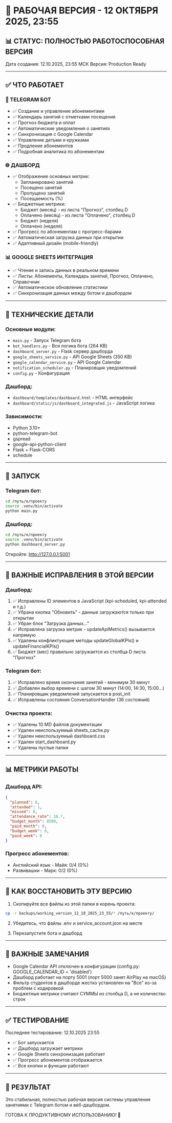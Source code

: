 # 🎯 РАБОЧАЯ ВЕРСИЯ - 12 ОКТЯБРЯ 2025, 23:55

## 📊 СТАТУС: ПОЛНОСТЬЮ РАБОТОСПОСОБНАЯ ВЕРСИЯ

Дата создания: 12.10.2025, 23:55 МСК
Версия: Production Ready

---

## ✅ ЧТО РАБОТАЕТ

### 🤖 TELEGRAM БОТ
- ✅ Создание и управление абонементами
- ✅ Календарь занятий с отметками посещения
- ✅ Прогноз бюджета и оплат
- ✅ Автоматические уведомления о занятиях
- ✅ Синхронизация с Google Calendar
- ✅ Управление детьми и кружками
- ✅ Продление абонементов
- ✅ Подробная аналитика по абонементам

### 🌐 ДАШБОРД
- ✅ Отображение основных метрик:
  - Запланировано занятий
  - Посещено занятий
  - Пропущено занятий
  - Посещаемость (%)
- ✅ Бюджетные метрики:
  - Бюджет (месяц) - из листа "Прогноз", столбец D
  - Оплачено (месяц) - из листа "Оплачено", столбец D
  - Бюджет (неделя)
  - Оплачено (неделя)
- ✅ Прогресс по абонементам с прогресс-барами
- ✅ Автоматическая загрузка данных при открытии
- ✅ Адаптивный дизайн (mobile-friendly)

### 📊 GOOGLE SHEETS ИНТЕГРАЦИЯ
- ✅ Чтение и запись данных в реальном времени
- ✅ Листы: Абонементы, Календарь занятий, Прогноз, Оплачено, Справочник
- ✅ Автоматическое обновление статистики
- ✅ Синхронизация данных между ботом и дашбордом

---

## 🔧 ТЕХНИЧЕСКИЕ ДЕТАЛИ

### Основные модули:
- `main.py` - Запуск Telegram бота
- `bot_handlers.py` - Вся логика бота (264 KB)
- `dashboard_server.py` - Flask сервер дашборда
- `google_sheets_service.py` - API Google Sheets (350 KB)
- `google_calendar_service.py` - API Google Calendar
- `notification_scheduler.py` - Планировщик уведомлений
- `config.py` - Конфигурация

### Дашборд:
- `dashboard/templates/dashboard.html` - HTML интерфейс
- `dashboard/static/js/dashboard_integrated.js` - JavaScript логика

### Зависимости:
- Python 3.10+
- python-telegram-bot
- gspread
- google-api-python-client
- Flask + Flask-CORS
- schedule

---

## 🚀 ЗАПУСК

### Telegram бот:
```bash
cd /путь/к/проекту
source .venv/bin/activate
python main.py
```

### Дашборд:
```bash
cd /путь/к/проекту
source .venv/bin/activate
python dashboard_server.py
```
Откройте: http://127.0.0.1:5001

---

## 📝 ВАЖНЫЕ ИСПРАВЛЕНИЯ В ЭТОЙ ВЕРСИИ

### Дашборд:
1. ✅ Исправлены ID элементов в JavaScript (kpi-scheduled, kpi-attended и т.д.)
2. ✅ Убрана кнопка "Обновить" - данные загружаются только при открытии
3. ✅ Убран блок "Загрузка данных..."
4. ✅ Исправлена загрузка метрик - updateApiMetrics() вызывается напрямую
5. ✅ Удалены конфликтующие методы updateGlobalKPIs() и updateFinancialKPIs()
6. ✅ Бюджет (мес) правильно загружается из столбца D листа "Прогноз"

### Telegram бот:
1. ✅ Исправлено время окончания занятий - минимум 30 минут
2. ✅ Добавлен выбор времени с шагом 30 минут (14:00, 14:30, 15:00...)
3. ✅ Планировщик уведомлений запускается в post_init
4. ✅ Исправлены состояния ConversationHandler (36 состояний)

### Очистка проекта:
- ✅ Удалены 10 MD файлов документации
- ✅ Удален неиспользуемый sheets_cache.py
- ✅ Удален неиспользуемый dashboard.css
- ✅ Удален start_dashboard.py
- ✅ Удалены пустые папки

---

## 📊 МЕТРИКИ РАБОТЫ

### Дашборд API:
```json
{
  "planned": 6,
  "attended": 1,
  "missed": 0,
  "attendance_rate": 16.7,
  "budget_month": 8500,
  "paid_month": 0,
  "budget_week": 0,
  "paid_week": 0
}
```

### Прогресс абонементов:
- Английский язык - Майя: 0/4 (0%)
- Развивашки - Марк: 0/2 (0%)

---

## 🔄 КАК ВОССТАНОВИТЬ ЭТУ ВЕРСИЮ

1. Скопируйте все файлы из этой папки в корень проекта:
```bash
cp -r backups/working_version_12_10_2025_23_55/* /путь/к/проекту/
```

2. Убедитесь, что файлы .env и service_account.json на месте

3. Перезапустите бота и дашборд

---

## 📌 ВАЖНЫЕ ЗАМЕЧАНИЯ

- Google Calendar API отключен в конфигурации (config.py: GOOGLE_CALENDAR_ID = 'disabled')
- Дашборд работает на порту 5001 (порт 5000 занят AirPlay на macOS)
- Фильтр студентов в дашборде жестко установлен на "Все" из-за проблем с кодировкой
- Бюджетные метрики считают СУММЫ из столбца D, а не количество строк

---

## ✅ ТЕСТИРОВАНИЕ

Последнее тестирование: 12.10.2025 23:55
- ✅ Бот запускается
- ✅ Дашборд загружает метрики
- ✅ Google Sheets синхронизация работает
- ✅ Прогресс абонементов отображается
- ✅ Все кнопки и функции работают

---

## 🎉 РЕЗУЛЬТАТ

Это стабильная, полностью рабочая версия системы управления занятиями с Telegram ботом и веб-дашбордом.

ГОТОВА К ПРОДУКТИВНОМУ ИСПОЛЬЗОВАНИЮ! 🚀
